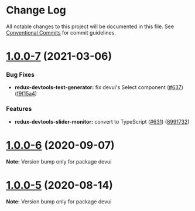 # Change Log

All notable changes to this project will be documented in this file.
See [Conventional Commits](https://conventionalcommits.org) for commit guidelines.

# [1.0.0-7](https://github.com/reduxjs/redux-devtools/compare/devui@1.0.0-6...devui@1.0.0-7) (2021-03-06)

### Bug Fixes

- **redux-devtools-test-generator:** fix devui's Select component ([#637](https://github.com/reduxjs/redux-devtools/issues/637)) ([f9f15a4](https://github.com/reduxjs/redux-devtools/commit/f9f15a41defab9c9ce6ba7491f75a7ce69aae152))

### Features

- **redux-devtools-slider-monitor:** convert to TypeScript ([#631](https://github.com/reduxjs/redux-devtools/issues/631)) ([8991732](https://github.com/reduxjs/redux-devtools/commit/89917320e5ecf33dc3625b05daa1e9fe120a783d))

# [1.0.0-6](https://github.com/reduxjs/redux-devtools/compare/devui@1.0.0-5...devui@1.0.0-6) (2020-09-07)

**Note:** Version bump only for package devui

# [1.0.0-5](https://github.com/reduxjs/redux-devtools/compare/devui@1.0.0-4...devui@1.0.0-5) (2020-08-14)

**Note:** Version bump only for package devui
